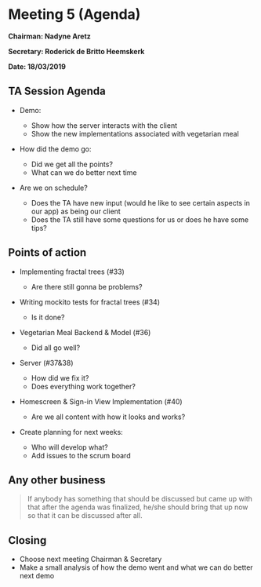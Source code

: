 # Meeting 5 (Agenda)

**Chairman: Nadyne Aretz**

**Secretary: Roderick de Britto Heemskerk**

**Date: 18/03/2019**

## TA Session Agenda
- Demo: 
    - Show how the server interacts with the client
    - Show the new implementations associated with vegetarian meal

- How did the demo go:
    - Did we get all the points?
    - What can we do better next time

- Are we on schedule?
    - Does the TA have new input (would he like to see certain aspects in our app) as being our client
    - Does the TA still have some questions for us or does he have some tips?


## Points of action
- Implementing fractal trees (#33)
    - Are there still gonna be problems?

- Writing mockito tests for fractal trees (#34)
    - Is it done?
   
- Vegetarian Meal Backend & Model (#36)
    - Did all go well?
    
- Server (#37&38)  
    - How did we fix it?
    - Does everything work together? 
    
- Homescreen & Sign-in View Implementation (#40) 
    - Are we all content with how it looks and works?   
    
- Create planning for next weeks:
  - Who will develop what?
  - Add issues to the scrum board

## Any other business
> If anybody has something that should be discussed but came up with that after the agenda was finalized, he/she should bring that up now so that it can be discussed after all.

## Closing
- Choose next meeting Chairman & Secretary
- Make a small analysis of how the demo went and what we can do better next demo